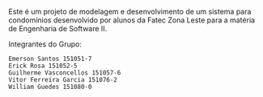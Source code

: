 Este é um projeto de modelagem e desenvolvimento de um sistema para condomínios desenvolvido por alunos da Fatec Zona Leste para a matéria de Engenharia de Software II.

Integrantes do Grupo:

    Emerson Santos 151051-7
    Erick Rosa 151052-5
    Guilherme Vasconcellos 151057-6
    Vitor Ferreira Garcia 151076-2
    William Guedes 151080-0



